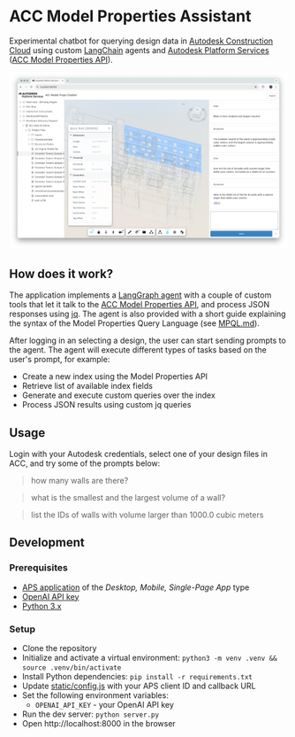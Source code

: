 # ACC Model Properties Assistant

Experimental chatbot for querying design data in [Autodesk Construction Cloud](https://construction.autodesk.com/) using custom [LangChain](https://www.langchain.com) agents and [Autodesk Platform Services](https://aps.autodesk.com) ([ACC Model Properties API](https://aps.autodesk.com/en/docs/acc/v1/tutorials/model-properties/)).

![Thumbnail](thumbnail.png)

## How does it work?

The application implements a [LangGraph agent](https://python.langchain.com/docs/how_to/migrate_agent/) with a couple of custom tools that let it talk to the [ACC Model Properties API](https://aps.autodesk.com/en/docs/acc/v1/tutorials/model-properties/), and process JSON responses using [jq](https://jqlang.org/). The agent is also provided with a short guide explaining the syntax of the Model Properties Query Language (see [MPQL.md](./MPQL.md)).

After logging in an selecting a design, the user can start sending prompts to the agent. The agent will execute different types of tasks based on the user's prompt, for example:

- Create a new index using the Model Properties API
- Retrieve list of available index fields
- Generate and execute custom queries over the index
- Process JSON results using custom jq queries

## Usage

Login with your Autodesk credentials, select one of your design files in ACC, and try some of the prompts below:

> how many walls are there?

> what is the smallest and the largest volume of a wall?

> list the IDs of walls with volume larger than 1000.0 cubic meters

## Development

### Prerequisites

- [APS application](https://aps.autodesk.com/en/docs/oauth/v2/tutorials/create-app/) of the _Desktop, Mobile, Single-Page App_ type
- [OpenAI API key](https://platform.openai.com/docs/quickstart/create-and-export-an-api-key)
- [Python 3.x](https://www.python.org/downloads/)

### Setup

- Clone the repository
- Initialize and activate a virtual environment: `python3 -m venv .venv && source .venv/bin/activate`
- Install Python dependencies: `pip install -r requirements.txt`
- Update [static/config.js](static/config.js) with your APS client ID and callback URL
- Set the following environment variables:
  - `OPENAI_API_KEY` - your OpenAI API key
- Run the dev server: `python server.py`
- Open http://localhost:8000 in the browser